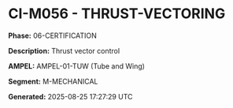 # CI-M056 - THRUST-VECTORING

**Phase:** 06-CERTIFICATION

**Description:** Thrust vector control

**AMPEL:** AMPEL-01-TUW (Tube and Wing)

**Segment:** M-MECHANICAL

**Generated:** 2025-08-25 17:27:29 UTC
